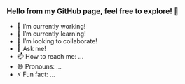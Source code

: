 ### Hello from my GitHub page, feel free to explore! 👋


- 🔭 I’m currently working!
- 🌱 I’m currently learning!
- 👯 I’m looking to collaborate!
- 💬 Ask me!
- 📫 How to reach me: ...
- 😄 Pronouns: ...
- ⚡ Fun fact: ...
